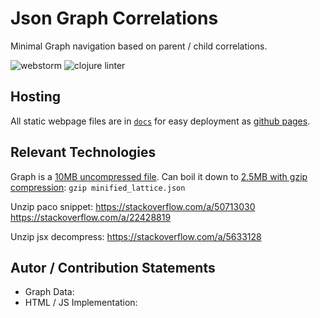 # Json Graph Correlations

Minimal Graph navigation based on parent / child correlations.

![webstorm](https://img.shields.io/badge/WebStorm-2022.2.2-blue)
![clojure linter](https://img.shields.io/badge/Clojure%20Linter-202.1-blue)

## Hosting

All static webpage files are in [```docs```](docs) for easy deployment as [github pages](...).

## Relevant Technologies

Graph is a [10MB uncompressed file](graph.json). Can boil it down to [2.5MB with gzip compression](docs/minified_lattice.json.gz): ```gzip minified_lattice.json```

Unzip paco snippet:
https://stackoverflow.com/a/50713030
https://stackoverflow.com/a/22428819

Unzip jsx decompress:
https://stackoverflow.com/a/5633128

## Autor / Contribution Statements

 * Graph Data:  
 * HTML / JS Implementation:  
